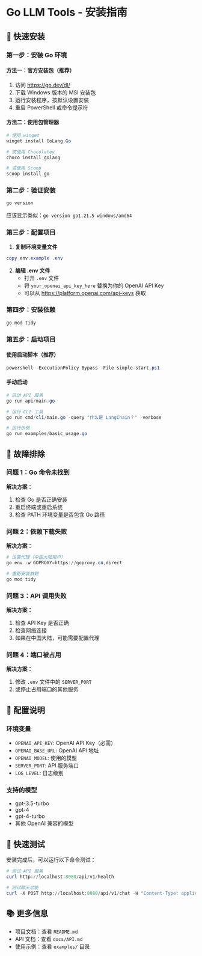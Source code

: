 # Go LLM Tools - 安装指南

## 🚀 快速安装

### 第一步：安装 Go 环境

#### 方法一：官方安装包（推荐）
1. 访问 https://go.dev/dl/
2. 下载 Windows 版本的 MSI 安装包
3. 运行安装程序，按默认设置安装
4. 重启 PowerShell 或命令提示符

#### 方法二：使用包管理器
```powershell
# 使用 winget
winget install GoLang.Go

# 或使用 Chocolatey
choco install golang

# 或使用 Scoop
scoop install go
```

### 第二步：验证安装
```powershell
go version
```
应该显示类似：`go version go1.21.5 windows/amd64`

### 第三步：配置项目

1. **复制环境变量文件**
```powershell
copy env.example .env
```

2. **编辑 .env 文件**
   - 打开 `.env` 文件
   - 将 `your_openai_api_key_here` 替换为你的 OpenAI API Key
   - 可以从 https://platform.openai.com/api-keys 获取

### 第四步：安装依赖
```powershell
go mod tidy
```

### 第五步：启动项目

#### 使用启动脚本（推荐）
```powershell
powershell -ExecutionPolicy Bypass -File simple-start.ps1
```

#### 手动启动
```powershell
# 启动 API 服务
go run api/main.go

# 运行 CLI 工具
go run cmd/cli/main.go -query "什么是 LangChain？" -verbose

# 运行示例
go run examples/basic_usage.go
```

## 🔧 故障排除

### 问题 1：Go 命令未找到
**解决方案：**
1. 检查 Go 是否正确安装
2. 重启终端或重启系统
3. 检查 PATH 环境变量是否包含 Go 路径

### 问题 2：依赖下载失败
**解决方案：**
```powershell
# 设置代理（中国大陆用户）
go env -w GOPROXY=https://goproxy.cn,direct

# 重新安装依赖
go mod tidy
```

### 问题 3：API 调用失败
**解决方案：**
1. 检查 API Key 是否正确
2. 检查网络连接
3. 如果在中国大陆，可能需要配置代理

### 问题 4：端口被占用
**解决方案：**
1. 修改 `.env` 文件中的 `SERVER_PORT`
2. 或停止占用端口的其他服务

## 📝 配置说明

### 环境变量
- `OPENAI_API_KEY`: OpenAI API Key（必需）
- `OPENAI_BASE_URL`: OpenAI API 地址
- `OPENAI_MODEL`: 使用的模型
- `SERVER_PORT`: API 服务端口
- `LOG_LEVEL`: 日志级别

### 支持的模型
- gpt-3.5-turbo
- gpt-4
- gpt-4-turbo
- 其他 OpenAI 兼容的模型

## 🎯 快速测试

安装完成后，可以运行以下命令测试：

```powershell
# 测试 API 服务
curl http://localhost:8080/api/v1/health

# 测试聊天功能
curl -X POST http://localhost:8080/api/v1/chat -H "Content-Type: application/json" -d '{"query": "Hello"}'
```

## 📚 更多信息

- 项目文档：查看 `README.md`
- API 文档：查看 `docs/API.md`
- 使用示例：查看 `examples/` 目录 